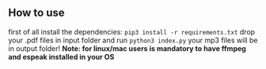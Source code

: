 ## How to use
first of all install the dependencies: `pip3 install -r requirements.txt`
drop your .pdf files in input folder and run `python3 index.py`
your mp3 files will be in output folder!
**Note: for linux/mac users is mandatory to have ffmpeg and espeak installed in your OS**